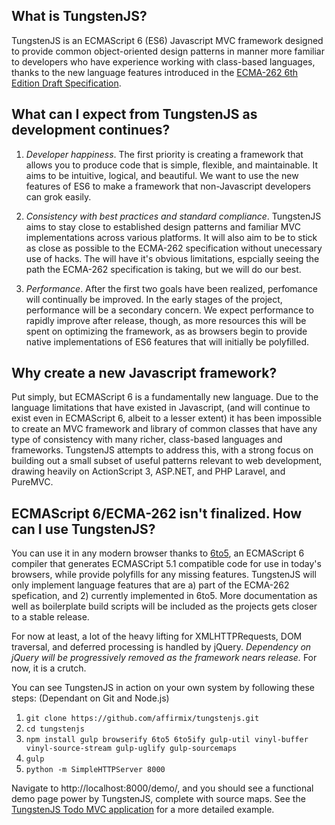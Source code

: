## What is TungstenJS?

TungstenJS is an ECMAScript 6 (ES6) Javascript MVC framework designed to provide common object-oriented design patterns in manner more familiar to developers who have experience working with class-based languages, thanks to the new language features introduced in the [ECMA-262 6th Edition Draft Specification](http://people.mozilla.org/~jorendorff/es6-draft.html).

## What can I expect from TungstenJS as development continues?

1. *Developer happiness*. The first priority is creating a framework that allows you to produce code that is simple, flexible, and maintainable. It aims to be intuitive, logical, and beautiful. We want to use the new features of ES6 to make a framework that non-Javascript developers can grok easily.

2. *Consistency with best practices and standard compliance*. TungstenJS aims to stay close to established design patterns and familiar MVC implementations across various platforms. It will also aim to be to stick as close as possible to the ECMA-262 specification without unecessary use of hacks. The will have it's obvious limitations, espcially seeing the path the ECMA-262 specification is taking, but we will do our best.

3. *Performance*. After the first two goals have been realized, perfomance will continually be improved. In the early stages of the project, performance will be a secondary concern. We expect performance to rapidly improve after release, though, as more resources this will be spent on optimizing the framework, as as browsers begin to provide native implementations of ES6 features that will initially be polyfilled.

## Why create a new Javascript framework?

Put simply, but ECMAScript 6 is a fundamentally new language. Due to the language limitations that have existed in Javascript, (and will continue to exist even in ECMAScript 6, albeit to a lesser extent) it has been impossible to create an MVC framework and library of common classes that have any type of consistency with many richer, class-based languages and frameworks. TungstenJS attempts to address this, with a strong focus on building out a small subset of useful patterns relevant to web development, drawing heavily on ActionScript 3, ASP.NET, and PHP Laravel, and PureMVC.

## ECMAScript 6/ECMA-262 isn't finalized. How can I use TungstenJS?

You can use it in any modern browser thanks to [6to5](https://6to5.org/), an ECMAScript 6 compiler that generates ECMASCript 5.1 compatible code for use in today's browsers, while provide polyfills for any missing features. TungstenJS will only implement language features that are a) part of the ECMA-262 spefication, and 2) currently implemented in 6to5. More documentation as well as boilerplate build scripts will be included as the projects gets closer to a stable release.

For now at least, a lot of the heavy lifting for XMLHTTPRequests, DOM traversal, and deferred processing is handled by jQuery. *Dependency on jQuery will be progressively removed as the framework nears release.* For now, it is a crutch.

You can see TungstenJS in action on your own system by following these steps: (Dependant on Git and Node.js)

1. `git clone https://github.com/affirmix/tungstenjs.git`
2. `cd tungstenjs`
3. `npm install gulp browserify 6to5 6to5ify gulp-util vinyl-buffer vinyl-source-stream gulp-uglify gulp-sourcemaps`
4. `gulp`
5. `python -m SimpleHTTPServer 8000`

Navigate to http://localhost:8000/demo/, and you should see a functional demo page power by TungstenJS, complete with source maps. See the [TungstenJS Todo MVC application](https://github.com/affirmix/tungstenjs-todomvc) for a more detailed example.
